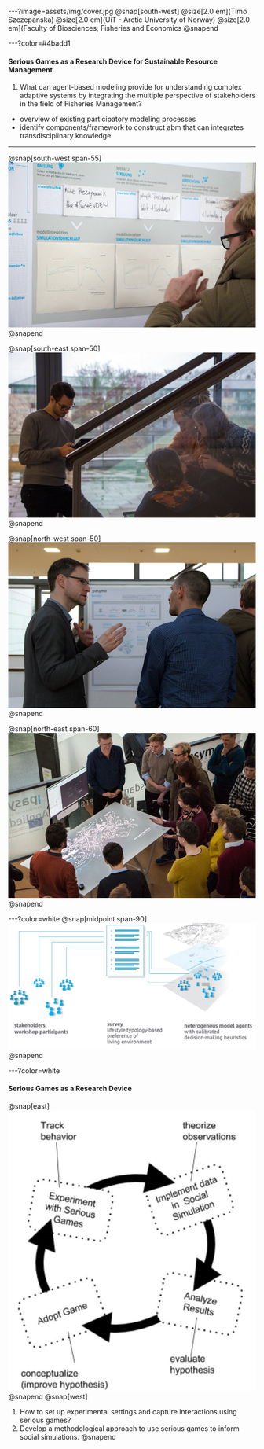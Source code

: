 ---?image=assets/img/cover.jpg
@snap[south-west]
@size[2.0 em](Timo Szczepanska)
@size[2.0 em](UiT - Arctic University of Norway)
@size[2.0 em](Faculty of Biosciences, Fisheries and Economics
@snapend

---?color=#4badd1
#### Serious Games as a Research Device for Sustainable Resource Management
1. What can agent-based modeling provide for understanding complex adaptive systems by integrating the multiple perspective of stakeholders in the field of Fisheries Management?
- overview of existing participatory modeling processes
- identify components/framework to construct abm that can integrates transdisciplinary knowledge

---
@snap[south-west span-55]
![](assets/img/WS3.jpg)
@snapend

@snap[south-east span-50]
![](assets/img/WS4.jpg)
@snapend

@snap[north-west span-50]
![](assets/img/WS2.jpg)
@snapend

@snap[north-east span-60]
![](assets/img/WS1.jpg)
@snapend

---?color=white
@snap[midpoint span-90]
![](assets/img/g.png)
@snapend

---?color=white
#### Serious Games as a Research Device
@snap[east]
![](assets/img/circle.jpg)
@snapend
@snap[west]
1. How to set up experimental settings and capture interactions using serious games?
2. Develop a methodological approach to use serious games to inform social simulations.
@snapend
